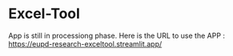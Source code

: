 # Excel-Tool
App is still in processiong phase.
Here is the URL to use the APP : https://eupd-research-exceltool.streamlit.app/

